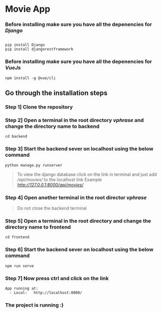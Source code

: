 # Movie App


### Before installing make sure you have all the depenencies for *Django*

```

pip install Django
pip install djangorestframework
```

### Before installing make sure you have all the depenencies for *VueJs*

```
npm install -g @vue/cli
```


## Go through the installation steps

### Step 1] Clone the repository 

### Step 2] Open a terminal in the root directory *vphrase* and change the directory name to backend
```
cd backend
```

### Step 3] Start the backend sever on localhost using the below command
```
python manage.py runserver
```
> To view the django database click on the link in terminal and just add */api/movies/* to the localhost link
> Example *http://127.0.0.1:8000/api/movies/*

### Step 4] Open another terminal in the root director *vphrase* 
> Do not close the backend terminal

### Step 5] Open a terminal in the root directory and change the directory name to frontend
```
cd frontend
```

### Step 6] Start the backend sever on localhost using the below command
```
npm run serve
```

### Step 7] Now press ctrl and click on the link 
```
App running at:
  - Local:   http://localhost:8080/ 
```



### The project is running :)
